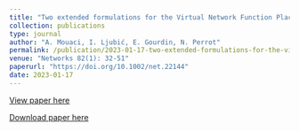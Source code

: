 ```yaml
---
title: "Two extended formulations for the Virtual Network Function Placement and Routing Problem"
collection: publications
type: journal
author: "A. Mouaci, I. Ljubić, E. Gourdin, N. Perrot"
permalink: /publication/2023-01-17-two-extended-formulations-for-the-virtual-network-function-placement-and-routing-problem
venue: "Networks 82(1): 32-51"
paperurl: "https://doi.org/10.1002/net.22144"
date: 2023-01-17
---
```


[View paper here](https://onlinelibrary.wiley.com/doi/full/10.1002/net.22144)

[Download paper here]({{site.url}}/docs/publications/VNF_Networks.pdf)
